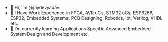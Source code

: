 - 👋 Hi, I’m @jaydevyadav
- 👀 I Have Work Experience in FPGA, AVR uCs, STM32 uCs, ESP8266, ESP32, Embedded Systems, PCB Designing, Robotics, Iot, Verilog, VHDL etc.
- 🌱 I’m currently learning Applications Specific Advanced Embedded System Design and Development etc.


<!---
jaydevyadav/jaydevyadav is a ✨ special ✨ repository because its `README.md` (this file) appears on your GitHub profile.
You can click the Preview link to take a look at your changes.
--->
